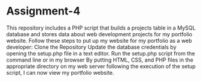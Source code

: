 # Assignment-4
This repository includes a PHP script that builds a projects table in a MySQL database and stores data about web development projects for my portfolio website.
Follow these steps to put up my website for my portfolio as a web developer:
Clone the Repository
Update the database credentials by opening the setup.php file in a text editor.
Run the setup.php script from the command line or in my browser
By putting HTML, CSS, and PHP files in the appropriate directory on my web server following the execution of the setup script, I can now view my portfolio website.
